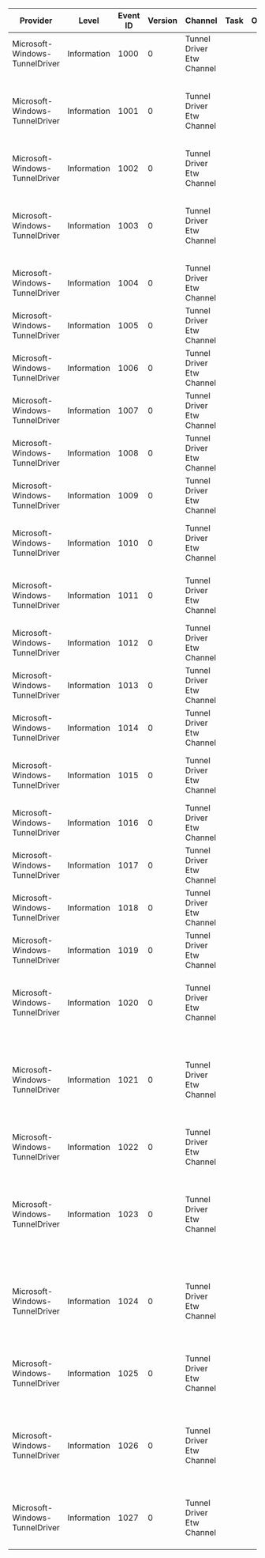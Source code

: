 Provider                        |  Level        |  Event ID  |  Version  |  Channel                    |  Task  |  Opcode  |  Keyword  |  Message
--------------------------------|---------------|------------|-----------|-----------------------------|--------|----------|-----------|----------------------------------------------------------------------------------------------------------------------------------------------------------------------------------
Microsoft-Windows-TunnelDriver  |  Information  |  1000      |  0        |  Tunnel Driver Etw Channel  |        |          |           |  Tunnel Driver of type {TunnelType} successfully initialized with index {Index}.
Microsoft-Windows-TunnelDriver  |  Information  |  1001      |  0        |  Tunnel Driver Etw Channel  |        |          |           |  Tunnel Driver of type {TunnelType} could not initialize. Windows Status Code {ErrorCode}, Tunnel Status Code {TunnelReasonCode}.
Microsoft-Windows-TunnelDriver  |  Information  |  1002      |  0        |  Tunnel Driver Etw Channel  |        |          |           |  Tunnel Driver Load: {TunnelType}. Status {ErrorCode}
Microsoft-Windows-TunnelDriver  |  Information  |  1003      |  0        |  Tunnel Driver Etw Channel  |        |          |           |  Tunnel Updated flag for Interface with index {Interface Index}, interface forwarding is{Forwarding}set, weakhostreceive is{WeakHostReceive}set.
Microsoft-Windows-TunnelDriver  |  Information  |  1004      |  0        |  Tunnel Driver Etw Channel  |        |          |           |  Tunnel received packet with incomplete inner IP header
Microsoft-Windows-TunnelDriver  |  Information  |  1005      |  0        |  Tunnel Driver Etw Channel  |        |          |           |  Could not find tunnel interface for packet.
Microsoft-Windows-TunnelDriver  |  Information  |  1006      |  0        |  Tunnel Driver Etw Channel  |        |          |           |  Packet filter on tunnel interface {Interface Index} is off. Dropping Packet.
Microsoft-Windows-TunnelDriver  |  Information  |  1007      |  0        |  Tunnel Driver Etw Channel  |        |          |           |  Packet failed integrity check on interface type {TunnelType} with index {Interface Index}.
Microsoft-Windows-TunnelDriver  |  Information  |  1008      |  0        |  Tunnel Driver Etw Channel  |        |          |           |  Non IPv6 Packet received on interface {Interface Index}.
Microsoft-Windows-TunnelDriver  |  Information  |  1009      |  0        |  Tunnel Driver Etw Channel  |        |          |           |  Could not find tunnel interface for truncated ICMP message.
Microsoft-Windows-TunnelDriver  |  Information  |  1010      |  0        |  Tunnel Driver Etw Channel  |        |          |           |  Could not find the source of the ICMP message on tunnel interface {Interface Index}.
Microsoft-Windows-TunnelDriver  |  Information  |  1011      |  0        |  Tunnel Driver Etw Channel  |        |          |           |  Failed to copy Buffer into MDL while generating ICMPv6 message on tunnel interface {Interface Index}.
Microsoft-Windows-TunnelDriver  |  Information  |  1012      |  0        |  Tunnel Driver Etw Channel  |        |          |           |  Completing the pause for tunnel interface {Interface Index}.
Microsoft-Windows-TunnelDriver  |  Information  |  1013      |  0        |  Tunnel Driver Etw Channel  |        |          |           |  Completing power notification for tunnel interface {Interface Index}.
Microsoft-Windows-TunnelDriver  |  Information  |  1014      |  0        |  Tunnel Driver Etw Channel  |        |          |           |  Tunnel interface {Interface Index} has media status set to {Media Status}.
Microsoft-Windows-TunnelDriver  |  Information  |  1015      |  0        |  Tunnel Driver Etw Channel  |        |          |           |  Tunnel interface {Interface Index} {ReadError} could not be read.NDIS returned status {ErrorCode}.
Microsoft-Windows-TunnelDriver  |  Information  |  1016      |  0        |  Tunnel Driver Etw Channel  |        |          |           |  Tunnel interface {Index} has unknown type {TunnelType}.
Microsoft-Windows-TunnelDriver  |  Information  |  1017      |  0        |  Tunnel Driver Etw Channel  |        |          |           |  Tunnel interface of type {TunnelType} with index {Index} has been {Interface Operation}.
Microsoft-Windows-TunnelDriver  |  Information  |  1018      |  0        |  Tunnel Driver Etw Channel  |        |          |           |  Teredo Tunnel offload {Teredo Flow Tuple} flow entry freed.
Microsoft-Windows-TunnelDriver  |  Information  |  1019      |  0        |  Tunnel Driver Etw Channel  |        |          |           |  Teredo WFP receive path worker has NULL clone list.
Microsoft-Windows-TunnelDriver  |  Information  |  1020      |  0        |  Tunnel Driver Etw Channel  |        |          |           |  Skipped offload flow creation for non-Teredo address pair.Local {Local Ipv6 Address} Remote {Remote IPv6 Address}.
Microsoft-Windows-TunnelDriver  |  Information  |  1021      |  0        |  Tunnel Driver Etw Channel  |        |          |           |  Teredo Wfp created IPv4 flow with following parameters.LocalV4:{Source IPv4 Address} RemoteV4:{Destination IPv4 Address} LocalPort:{Source Port} RemotePort:{Destination Port}.
Microsoft-Windows-TunnelDriver  |  Information  |  1022      |  0        |  Tunnel Driver Etw Channel  |        |          |           |  Teredo Wfp registration occured with status {NT Status}.
Microsoft-Windows-TunnelDriver  |  Information  |  1023      |  0        |  Tunnel Driver Etw Channel  |        |          |           |  Teredo Wfp created V6 flow with status {NT Status} following parameters.LocalV4:{Local IPv4 Address} RemoteV4:{Remote IPv4 Address} LocalV6:{Local IPv6} RemoteV6:{Remote IPv6}.
Microsoft-Windows-TunnelDriver  |  Information  |  1024      |  0        |  Tunnel Driver Etw Channel  |        |          |           |  Tunnel type {TunnelType} with index {Tunnel Interface Index} has IPv4 address {IPv4 Address} now {Yes or No} associated with physical interface with index {Interface Index}.
Microsoft-Windows-TunnelDriver  |  Information  |  1025      |  0        |  Tunnel Driver Etw Channel  |        |          |           |  Tunnel type {TunnelType} offloaded {Offloaded Nbl Count} NBLs, Could not offload {Returned Nbl Count} NBLs
Microsoft-Windows-TunnelDriver  |  Information  |  1026      |  0        |  Tunnel Driver Etw Channel  |        |          |           |  Tunnel Type {TunnelType} with index {Interface Index} is in an invalid device state such as not opened or being closed.{Dropped Nbl Count} NBLs could not be sent.
Microsoft-Windows-TunnelDriver  |  Information  |  1027      |  0        |  Tunnel Driver Etw Channel  |        |          |           |  Teredo tunnel callout wasn't allowed to modify a packet. PID: {Process ID}. FilterID: {Filter ID}. Flow handle {Flow Handle}.